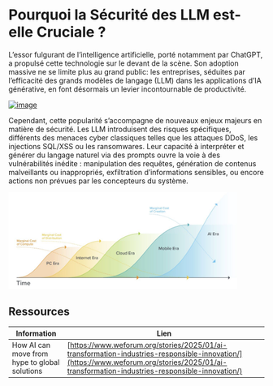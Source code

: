 # Pourquoi la Sécurité des LLM est-elle Cruciale ?

<!--[<img src="img/step2.jpg" alt="hobbiton" width="800" height="250">](https://www.youtube.com/watch?v=1suhHsuw0bw)
> "sleep",
-->




L’essor fulgurant de l’intelligence artificielle, porté notamment par ChatGPT, a propulsé cette technologie sur le 
devant de la scène. Son adoption massive ne se limite plus au grand public: les entreprises, séduites par l’efficacité 
des grands modèles de langage (LLM) dans les applications d’IA générative, en font désormais un levier incontournable 
de productivité.


<a href="https://www.visualcapitalist.com/charted-top-10-companies-leading-the-new-era-of-ai/" target="_blank">
  <img src="https://www.visualcapitalist.com/wp-content/uploads/2025/06/Companies-Leading-the-New-Era-of-AI_WEB-1.jpg" alt="image" width="450" style="transition:0.3s;">
</a>


Cependant, cette popularité s’accompagne de nouveaux enjeux majeurs en matière de sécurité. Les LLM introduisent des 
risques spécifiques, différents des menaces cyber classiques telles que les attaques DDoS, les injections SQL/XSS ou 
les ransomwares. Leur capacité à interpréter et générer du langage naturel via des prompts ouvre la voie à des 
vulnérabilités inédite : manipulation des requêtes, génération de contenus malveillants ou inappropriés, exfiltration 
d’informations sensibles, ou encore actions non prévues par les concepteurs du système.


<a href="https://a16z.com/newsletter/october-2024-fintech-newsletter-fintech-isnt-dead-ai-is-driving-a-new-beginning/" target="_blank">
  <img src="img/era.jpg" alt="image" width="450" style="transition:0.3s;">
</a>






## Ressources


| Information                                                                 | Lien                                                                                                                                                                                         |
|-----------------------------------------------------------------------------|----------------------------------------------------------------------------------------------------------------------------------------------------------------------------------------------|
| How AI can move from hype to global solutions                               | [https://www.weforum.org/stories/2025/01/ai-transformation-industries-responsible-innovation/](https://www.weforum.org/stories/2025/01/ai-transformation-industries-responsible-innovation/) |


